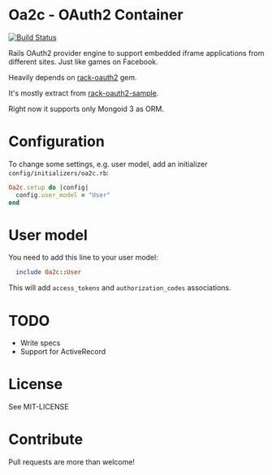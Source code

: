 # Oa2c - OAuth2 Container

[![Build Status](https://secure.travis-ci.org/adie/oa2c.png)](http://travis-ci.org/adie/oa2c)

Rails OAuth2 provider engine to support embedded iframe applications from different sites. Just like games on Facebook.

Heavily depends on [rack-oauth2](https://github.com/nov/rack-oauth2) gem.

It's mostly extract from [rack-oauth2-sample](https://github.com/nov/rack-oauth2-sample).

Right now it supports only Mongoid 3 as ORM.

# Configuration

To change some settings, e.g. user model, add an initializer `config/initializers/oa2c.rb`:

```ruby
Oa2c.setup do |config|
  config.user_model = "User"
end
```

# User model

You need to add this line to your user model:

```ruby
  include Oa2c::User
```

This will add `access_tokens` and `authorization_codes` associations.

# TODO

* Write specs
* Support for ActiveRecord

# License

See MIT-LICENSE

# Contribute

Pull requests are more than welcome!
